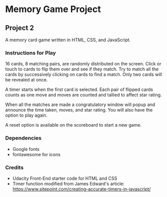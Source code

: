 # Memory Game Project

## Project 2

A memory card game written in HTML, CSS, and JavaScript.

### Instructions for Play

16 cards, 8 matching pairs, are randomly distributed on the screen. Click or touch to cards to flip them over and see if they match. Try to match all the cards by successively clicking on cards to find a match. Only two cards will be revealed at once.

A timer starts when the first card is selected. Each pair of flipped cards counts as one move and moves are counted and tallied to affect star rating. 

When all the matches are made a congratulatory window will popup and announce the time taken, moves, and star rating. You will also have the option to play again. 

A reset option is available on the scoreboard to start a new game.

### Dependencies

* Google fonts
* fontawesome for icons

### Credits

* Udacity Front-End starter code for HTML and CSS
* Timer function modified from James Edward's article: https://www.sitepoint.com/creating-accurate-timers-in-javascript/
